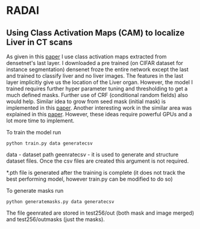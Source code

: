 # RADAI

## Using Class Activation Maps (CAM) to localize Liver in CT scans

As given in this [paper](https://arxiv.org/pdf/1512.04150.pdf) I use class activation maps extracted from densetnet's last layer.
I downloaded a pre trained (on CIFAR dataset for instance segmentation) densenet froze the entire network except the last and trained to classify liver and no liver images.
The features in the last layer implicitly give us the location of the Liver organ. However, the model I trained requires further hyper parameter tuning and thresholding to get a much defined masks. Further use of CRF (conditional random fields) also would help. Similar idea to grow from seed mask (initial mask) is implemented in this [paper](http://openaccess.thecvf.com/content_cvpr_2018/papers/Huang_Weakly-Supervised_Semantic_Segmentation_CVPR_2018_paper.pdf). Another interesting work in the similar area was explained in this [paper](https://arxiv.org/pdf/1803.10464.pdf). However, these ideas require powerful GPUs and a lot more time to implement.

To train the model run
```
python train.py data generatecsv
```
data - dataset path 
geenratecsv - it is used to generate and structure dataset files. Once the csv files are created this argument is not required. 

*.pth file is generated after the training is complete (it does not track the best performing model, however train.py can be modified to do so)

To generate masks run
```
python generatemasks.py data generatecsv
```
The file geenrated are stored in test256/out (both mask and image merged) and test256/outmasks (just the masks). 
